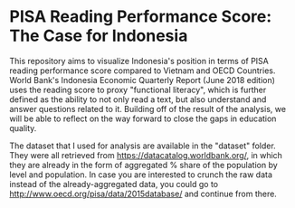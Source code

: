 # PISA Reading Performance Score: The Case for Indonesia
This repository aims to visualize Indonesia's position in terms of PISA reading performance score compared to Vietnam and OECD Countries.
World Bank's Indonesia Economic Quarterly Report (June 2018 edition) uses the reading score to proxy "functional literacy", which is further defined as the ability to not only read a text, but also understand and  answer questions related to it. Building off of the result of the analysis, we will be able to reflect on the way forward to close the gaps in education quality.

The dataset that I used for analysis are available in the "dataset" folder. They were all retrieved from https://datacatalog.worldbank.org/, in which they are already in the form of aggregated % share of the population by level and population. In case you are interested to crunch the raw data instead of the already-aggregated data, you could go to http://www.oecd.org/pisa/data/2015database/ and continue from there.






